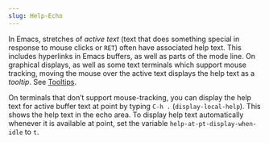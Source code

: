 ```yaml
---
slug: Help-Echo
---
```


In Emacs, stretches of *active text* (text that does something special in response to mouse clicks or `RET`) often have associated help text. This includes hyperlinks in Emacs buffers, as well as parts of the mode line. On graphical displays, as well as some text terminals which support mouse tracking, moving the mouse over the active text displays the help text as a *tooltip*. See [Tooltips](/docs/emacs/Tooltips).

On terminals that don’t support mouse-tracking, you can display the help text for active buffer text at point by typing `C-h .` (`display-local-help`). This shows the help text in the echo area. To display help text automatically whenever it is available at point, set the variable `help-at-pt-display-when-idle` to `t`.
